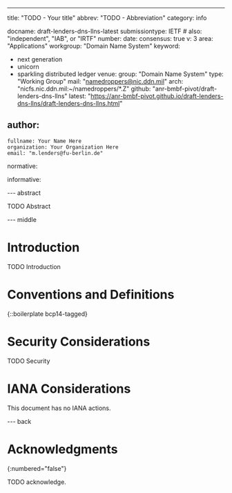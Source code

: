 ---
title: "TODO - Your title"
abbrev: "TODO - Abbreviation"
category: info

docname: draft-lenders-dns-llns-latest
submissiontype: IETF  # also: "independent", "IAB", or "IRTF"
number:
date:
consensus: true
v: 3
area: "Applications"
workgroup: "Domain Name System"
keyword:
 - next generation
 - unicorn
 - sparkling distributed ledger
venue:
  group: "Domain Name System"
  type: "Working Group"
  mail: "namedroppers@nic.ddn.mil"
  arch: "nicfs.nic.ddn.mil:~/namedroppers/*.Z"
  github: "anr-bmbf-pivot/draft-lenders-dns-llns"
  latest: "https://anr-bmbf-pivot.github.io/draft-lenders-dns-llns/draft-lenders-dns-llns.html"

author:
 -
    fullname: Your Name Here
    organization: Your Organization Here
    email: "m.lenders@fu-berlin.de"

normative:

informative:


--- abstract

TODO Abstract


--- middle

# Introduction

TODO Introduction


# Conventions and Definitions

{::boilerplate bcp14-tagged}


# Security Considerations

TODO Security


# IANA Considerations

This document has no IANA actions.


--- back

# Acknowledgments
{:numbered="false"}

TODO acknowledge.
